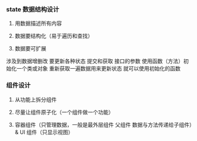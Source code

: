 ### state 数据结构设计

1. 用数据描述所有内容

2. 数据要结构化（易于遍历和查找）

3. 数据要可扩展

涉及到数据增删改 要更新各种状态
    提交和获取 接口的参数 使用函数（方法）初始化一个类或对象  重新获取一遍数据用来更新状态 就可以使用初始化的函数

### 组件设计

1. 从功能上拆分组件

2. 尽量让组件原子化（一个组件做一个功能）

3. 容器组件（只管理数据，一般是最外层组件 父组件 数据与方法传递给子组件）& UI 组件（只显示视图）

